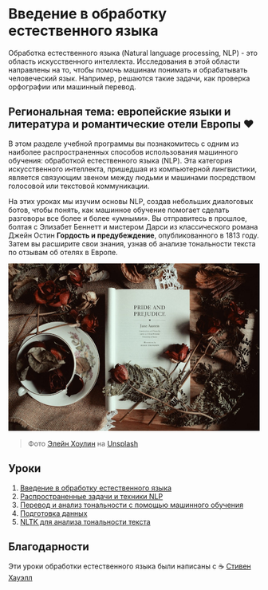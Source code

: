 # Введение в обработку естественного языка

Обработка естественного языка (Natural language processing, NLP) - это область искусственного интеллекта. Исследования в этой области направлены ​​на то, чтобы помочь машинам понимать и обрабатывать человеческий язык. Например, решаются такие задачи, как проверка орфографии или машинный перевод.

## Региональная тема: европейские языки и литература и романтические отели Европы ❤️

В этом разделе учебной программы вы познакомитесь с одним из наиболее распространенных способов использования машинного обучения: обработкой естественного языка (NLP). Эта категория искусственного интеллекта, пришедшая из компьютерной лингвистики, является связующим звеном между людьми и машинами посредством голосовой или текстовой коммуникации.

На этих уроках мы изучим основы NLP, создав небольших диалоговых ботов, чтобы понять, как машинное обучение помогает сделать разговоры все более и более «умными». Вы отправитесь в прошлое, болтая с Элизабет Беннетт и мистером Дарси из классического романа Джейн Остин **Гордость и предубеждение**, опубликованного в 1813 году. Затем вы расширите свои знания, узнав об анализе тональности текста по отзывам об отелях в Европе.

![Книга "Гордость и предубеждение" и чай](../images/p&p.jpg)
> Фото <a href="https://unsplash.com/@elaineh?utm_source=unsplash&utm_medium=referral&utm_content=creditCopyText">Элейн Хоулин</a> на <a href="https://unsplash.com/s/photos/pride-and-prejudice?utm_source=unsplash&utm_medium=referral&utm_content=creditCopyText">Unsplash</a>

## Уроки

1. [Введение в обработку естественного языка](../1-Introduction-to-NLP/README.md)
2. [Распространенные задачи и техники NLP](../2-Tasks/README.md)
3. [Перевод и анализ тональности с помощью машинного обучения](../3-Translation-Sentiment/README.md)
4. [Подготовка данных](../4-Hotel-Reviews-1/README.md)
5. [NLTK для анализа тональности текста](../5-Hotel-Reviews-2/README.md)

## Благодарности

Эти уроки обработки естественного языка были написаны с ☕ [Стивен Хауэлл](https://twitter.com/Howell_MSFT)
